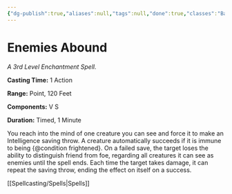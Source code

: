 ```yaml
---
{"dg-publish":true,"aliases":null,"tags":null,"done":true,"classes":"Bard, Sorcerer, Warlock, Wizard,","spellLevel":3,"school":"Enchantment","source":"XGE","permalink":"/spells/enemies-abound/","dgHomeLink":false,"dgPassFrontmatter":true}
---
```


# Enemies Abound
*A 3rd Level Enchantment Spell.*

**Casting Time:** 1 Action

**Range:** Point, 120 Feet

**Components:** V S 

**Duration:** Timed, 1 Minute

You reach into the mind of one creature you can see and force it to make an Intelligence saving throw. A creature automatically succeeds if it is immune to being {@condition frightened}. On a failed save, the target loses the ability to distinguish friend from foe, regarding all creatures it can see as enemies until the spell ends. Each time the target takes damage, it can repeat the saving throw, ending the effect on itself on a success.

[[Spellcasting/Spells|Spells]]